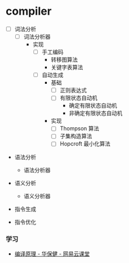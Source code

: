 # compiler

- [ ] 词法分析
    - [ ] 词法分析器
        - 实现
            - [ ] 手工编码
                - 转移图算法
                - 关键字表算法
            - [ ] 自动生成
                - 基础
                    - [ ] 正则表达式
                    - [ ] 有限状态自动机
                        - 确定有限状态自动机
                        - 非确定有限状态自动机
                - 实现
                    - [ ] Thompson 算法
                    - [ ] 子集构造算法
                    - [ ] Hopcroft 最小化算法

- 语法分析
    - 语法分析器

- 语义分析
    - 语义分析器

- 指令生成

- 指令优化


### 学习

- [编译原理 - 华保健 - 网易云课堂](https://mooc.study.163.com/course/1000002001?tid=2403024009#/info)